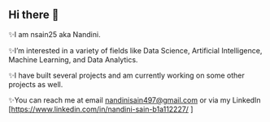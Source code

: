 ## Hi there 👋
✨I am nsain25 aka Nandini. 

✨I’m interested in a variety of fields like Data Science, Artificial Intelligence, Machine Learning, and Data Analytics. 

✨I have built several projects and am currently working on some other projects as well.

✨You can reach me at email nandinisain497@gmail.com or via my LinkedIn [https://www.linkedin.com/in/nandini-sain-b1a112227/ ] 

<!--
**nsain25/nsain25** is a ✨ _special_ ✨ repository because its `README.md` (this file) appears on your GitHub profile.

Here are some ideas to get you started:

- 🔭 I’m currently working on ...
- 🌱 I’m currently learning ...
- 👯 I’m looking to collaborate on ...
- 🤔 I’m looking for help with ...
- 💬 Ask me about ...
- 📫 How to reach me: ...
- 😄 Pronouns: ...
- ⚡ Fun fact: ...
-->

